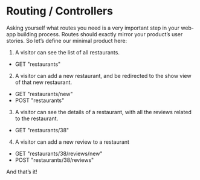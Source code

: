# Routing / Controllers
Asking yourself what routes you need is a very important step in your web-app building process. Routes should exactly mirror your product’s user stories. So let’s define our minimal product here:

1. A visitor can see the list of all restaurants.
- GET "restaurants"

2. A visitor can add a new restaurant, and be redirected to the show view of that new restaurant.
- GET "restaurants/new"
- POST "restaurants"

3. A visitor can see the details of a restaurant, with all the reviews related to the restaurant.
- GET "restaurants/38"

4. A visitor can add a new review to a restaurant
- GET "restaurants/38/reviews/new"
- POST "restaurants/38/reviews"

And that’s it!